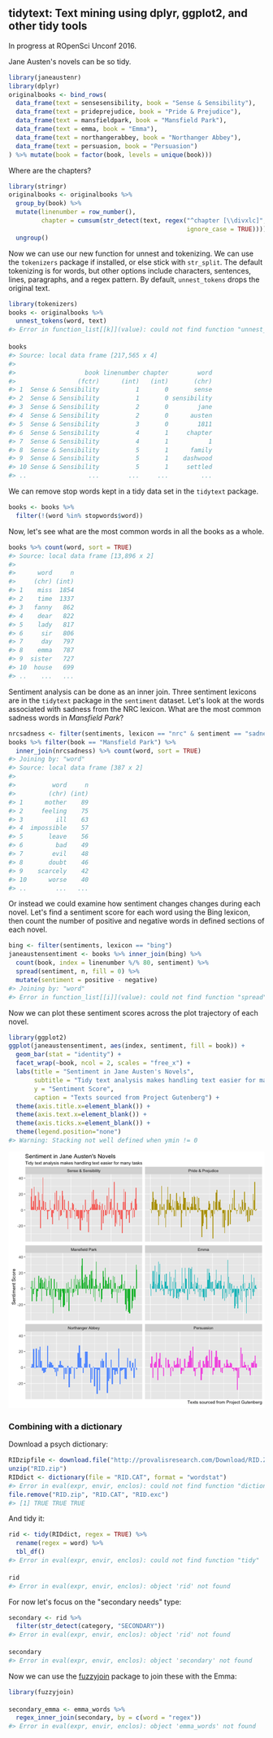 <!-- README.md is generated from README.Rmd. Please edit that file -->

tidytext: Text mining using dplyr, ggplot2, and other tidy tools
---------------

In progress at ROpenSci Unconf 2016.



Jane Austen's novels can be so tidy.


```r
library(janeaustenr)
library(dplyr)
originalbooks <- bind_rows(
  data_frame(text = sensesensibility, book = "Sense & Sensibility"),
  data_frame(text = prideprejudice, book = "Pride & Prejudice"),
  data_frame(text = mansfieldpark, book = "Mansfield Park"),
  data_frame(text = emma, book = "Emma"),
  data_frame(text = northangerabbey, book = "Northanger Abbey"),
  data_frame(text = persuasion, book = "Persuasion")
) %>% mutate(book = factor(book, levels = unique(book)))
```

Where are the chapters?


```r
library(stringr)
originalbooks <- originalbooks %>%
  group_by(book) %>%
  mutate(linenumber = row_number(),
         chapter = cumsum(str_detect(text, regex("^chapter [\\divxlc]", 
                                                 ignore_case = TRUE)))) %>%
  ungroup()
```

Now we can use our new function for unnest and tokenizing. We can use the `tokenizers` package if installed, or else stick with `str_split`. The default tokenizing is for words, but other options include characters, sentences, lines, paragraphs, and a regex pattern. By default, `unnest_tokens` drops the original text.


```r
library(tokenizers)
books <- originalbooks %>%
  unnest_tokens(word, text)
#> Error in function_list[[k]](value): could not find function "unnest_tokens"

books
#> Source: local data frame [217,565 x 4]
#> 
#>                   book linenumber chapter        word
#>                 (fctr)      (int)   (int)       (chr)
#> 1  Sense & Sensibility          1       0       sense
#> 2  Sense & Sensibility          1       0 sensibility
#> 3  Sense & Sensibility          2       0        jane
#> 4  Sense & Sensibility          2       0      austen
#> 5  Sense & Sensibility          3       0        1811
#> 6  Sense & Sensibility          4       1     chapter
#> 7  Sense & Sensibility          4       1           1
#> 8  Sense & Sensibility          5       1      family
#> 9  Sense & Sensibility          5       1    dashwood
#> 10 Sense & Sensibility          5       1     settled
#> ..                 ...        ...     ...         ...
```

We can remove stop words kept in a tidy data set in the `tidytext` package.


```r
books <- books %>%
  filter(!(word %in% stopwords$word))
```

Now, let's see what are the most common words in all the books as a whole.


```r
books %>% count(word, sort = TRUE) 
#> Source: local data frame [13,896 x 2]
#> 
#>      word     n
#>     (chr) (int)
#> 1    miss  1854
#> 2    time  1337
#> 3   fanny   862
#> 4    dear   822
#> 5    lady   817
#> 6     sir   806
#> 7     day   797
#> 8    emma   787
#> 9  sister   727
#> 10  house   699
#> ..    ...   ...
```

Sentiment analysis can be done as an inner join. Three sentiment lexicons are in the `tidytext` package in the `sentiment` dataset. Let's look at the words associated with sadness from the NRC lexicon. What are the most common sadness words in *Mansfield Park*?


```r
nrcsadness <- filter(sentiments, lexicon == "nrc" & sentiment == "sadness")
books %>% filter(book == "Mansfield Park") %>% 
  inner_join(nrcsadness) %>% count(word, sort = TRUE)
#> Joining by: "word"
#> Source: local data frame [387 x 2]
#> 
#>          word     n
#>         (chr) (int)
#> 1      mother    89
#> 2     feeling    75
#> 3         ill    63
#> 4  impossible    57
#> 5       leave    56
#> 6         bad    49
#> 7        evil    48
#> 8       doubt    46
#> 9    scarcely    42
#> 10      worse    40
#> ..        ...   ...
```

Or instead we could examine how sentiment changes changes during each novel. Let's find a sentiment score for each word using the Bing lexicon, then count the number of positive and negative words in defined sections of each novel.


```r
bing <- filter(sentiments, lexicon == "bing")
janeaustensentiment <- books %>% inner_join(bing) %>% 
  count(book, index = linenumber %/% 80, sentiment) %>% 
  spread(sentiment, n, fill = 0) %>% 
  mutate(sentiment = positive - negative)
#> Joining by: "word"
#> Error in function_list[[i]](value): could not find function "spread"
```

Now we can plot these sentiment scores across the plot trajectory of each novel.


```r
library(ggplot2)
ggplot(janeaustensentiment, aes(index, sentiment, fill = book)) +
  geom_bar(stat = "identity") +
  facet_wrap(~book, ncol = 2, scales = "free_x") +
  labs(title = "Sentiment in Jane Austen's Novels",
       subtitle = "Tidy text analysis makes handling text easier for many tasks",
       y = "Sentiment Score",
       caption = "Texts sourced from Project Gutenberg") +
  theme(axis.title.x=element_blank()) +
  theme(axis.text.x=element_blank()) +
  theme(axis.ticks.x=element_blank()) +
  theme(legend.position="none")
#> Warning: Stacking not well defined when ymin != 0
```

![plot of chunk unnamed-chunk-9](README-unnamed-chunk-9-1.png)



### Combining with a dictionary

Download a psych dictionary:


```r
RIDzipfile <- download.file("http://provalisresearch.com/Download/RID.ZIP", "RID.zip")
unzip("RID.zip")
RIDdict <- dictionary(file = "RID.CAT", format = "wordstat")
#> Error in eval(expr, envir, enclos): could not find function "dictionary"
file.remove("RID.zip", "RID.CAT", "RID.exc")
#> [1] TRUE TRUE TRUE
```

And tidy it:


```r
rid <- tidy(RIDdict, regex = TRUE) %>%
  rename(regex = word) %>%
  tbl_df()
#> Error in eval(expr, envir, enclos): could not find function "tidy"

rid
#> Error in eval(expr, envir, enclos): object 'rid' not found
```

For now let's focus on the "secondary needs" type:


```r
secondary <- rid %>%
  filter(str_detect(category, "SECONDARY"))
#> Error in eval(expr, envir, enclos): object 'rid' not found

secondary
#> Error in eval(expr, envir, enclos): object 'secondary' not found
```

Now we can use the [fuzzyjoin](TODO) package to join these with the Emma:


```r
library(fuzzyjoin)

secondary_emma <- emma_words %>%
  regex_inner_join(secondary, by = c(word = "regex"))
#> Error in eval(expr, envir, enclos): object 'emma_words' not found
```
